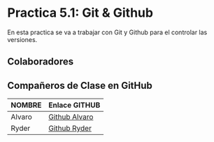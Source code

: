 # Practica 5.1: Git & Github
En esta practica se va a trabajar con Git y Github para el controlar las versiones.

## Colaboradores
## Compañeros de Clase en GitHub

| NOMBRE                 | Enlace GITHUB                           |
|------------------------|-----------------------------------------|
| Alvaro                 | [Github Alvaro](https://github.com/usuario1) |
| Ryder                  | [Github Ryder](https://github.com/usuario2) |
